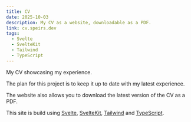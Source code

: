 ```yaml
---
title: CV
date: 2025-10-03
description: My CV as a website, downloadable as a PDF.
link: cv.speirs.dev
tags:
  - Svelte
  - SvelteKit
  - Tailwind
  - TypeScript
---
```

My CV showcasing my experience.

The plan for this project is to keep it up to date with my latest experience.

The website also allows you to download the latest version of the CV as a PDF.

This site is build using [Svelte](https://svelte.dev/), [SvelteKit](https://kit.svelte.dev/), [Tailwind](https://tailwindcss.com/) and [TypeScript](https://www.typescriptlang.org/).
